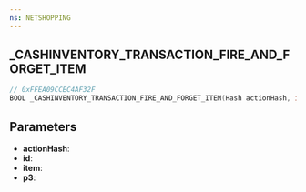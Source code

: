 ```yaml
---
ns: NETSHOPPING
---
```

## _CASHINVENTORY_TRANSACTION_FIRE_AND_FORGET_ITEM

```c
// 0xFFEA09CCEC4AF32F
BOOL _CASHINVENTORY_TRANSACTION_FIRE_AND_FORGET_ITEM(Hash actionHash, int* id, Any* item, int p3);
```

## Parameters
* **actionHash**:
* **id**:
* **item**:
* **p3**:
